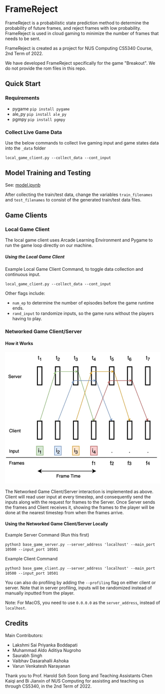 # FrameReject
FrameReject is a probabilistic state prediction method to determine the probability of future frames, and reject frames with low probability. FrameReject is used in cloud gaming to minimize the number of frames that needs to be sent.

FrameReject is created as a project for NUS Computing CS5340 Course, 2nd Term of 2022.

We have developed FrameReject specifically for the game "Breakout". We do not provide the rom files in this repo.

## Quick Start
### Requirements
- pygame `pip install pygame`
- ale_py `pip install ale_py`
- pgmpy `pip install pgmpy`

### Collect Live Game Data
Use the below commands to collect live gaming input and game states data into the `_data` folder
```
local_game_client.py --collect_data --cont_input
```
## Model Training and Testing
See: [model.ipynb](model.ipynb)

After collecting the train/test data, change the variables `train_filenames` and `test_filenames` to consist of the generated train/test data files.

## Game Clients
### Local Game Client
The local game client uses Arcade Learning Environment and Pygame to run the game loop directly on our machine.

##### Using the Local Game Client
Example Local Game Client Command, to toggle data collection and continuous input.
```
local_game_client.py --collect_data --cont_input
```
Other flags include:
- `num_ep` to determine the number of episodes before the game runtime ends.
- `rand_input` to randomize inputs, so the game runs without the players having to play.

### Networked Game Client/Server
#### How it Works
![Game Loop](./imgs/game_loop.jpg)

The Networked Game Client/Server interaction is implemented as above. Client will read user input at every timestep, and consequently send the inputs along with the request for frames to the Server. Once Server sends the frames and Client receives it, showing the frames to the player will be done at the nearest timestep from when the frames arrive.

#### Using the Networked Game Client/Server Locally
Example Server Command (Run this first)
```
python3 base_game_server.py --server_address 'localhost' --main_port 10500 --input_port 10501
```

Example Client Command
```
python3 base_game_client.py --server_address 'localhost' --main_port 10500 --input_port 10501
```

You can also do profiling by adding the `--profiling` flag on either client or server. Note that in server profiling, inputs will be randomized instead of manually inputted from the player.

Note: For MacOS, you need to use `0.0.0.0` as the `server_address`, instead of `localhost`.

## Credits

Main Contributors:
- Lakshmi Sai Priyanka Boddapati
- Muhammad Aldo Aditiya Nugroho
- Saurabh Singh
- Vaibhav Dasarahalli Ashoka
- Varun Venkatesh Narayanan

Thank you to Prof. Harold Soh Soon Song and Teaching Assistants Chen Kaiqi and Bi Jianxin of NUS Computing for assisting and teaching us through CS5340, in the 2nd Term of 2022.

